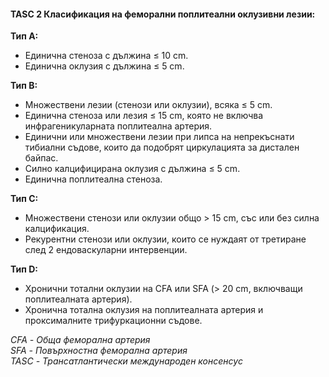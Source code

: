 #### TASC 2 Класификация на феморални поплитеални оклузивни лезии:

**Тип A:**
- Единична стеноза с дължина ≤ 10 cm.
- Единична оклузия с дължина ≤ 5 cm.

**Тип B:**
- Множествени лезии (стенози или оклузии), всяка ≤ 5 cm.
- Единична стеноза или лезия ≤ 15 cm, която не включва инфрагеникуларната поплитеална артерия.
- Единични или множествени лезии при липса на непрекъснати тибиални съдове, които да подобрят циркулацията за дистален байпас.
- Силно калцифицирана оклузия с дължина ≤ 5 cm.
- Единична поплитеална стеноза.

**Тип C:**
- Множествени стенози или оклузии общо > 15 cm, със или без силна калцификация.
- Рекурентни стенози или оклузии, които се нуждаят от третиране след 2 ендоваскуларни интервенции.

**Тип D:**
- Хронични тотални оклузии на CFA или SFA (> 20 cm, включващи поплитеалната артерия).
- Хронична тотална оклузия на поплитеалната артерия и проксималните трифуркационни съдове.

*CFA - Обща феморална артерия  
SFA - Повърхностна феморална артерия  
TASC - Трансатлантически международен консенсус*

